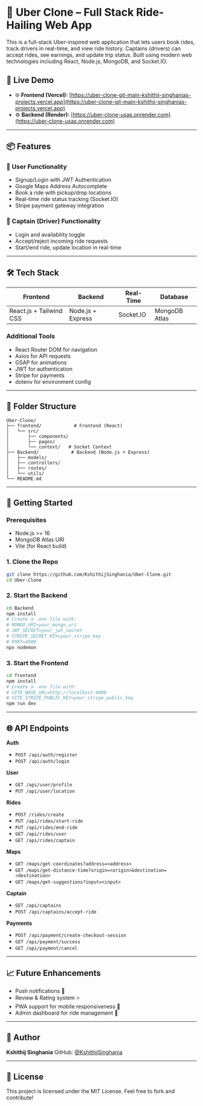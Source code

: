 # 🚗 Uber Clone – Full Stack Ride-Hailing Web App

This is a full-stack Uber-inspired web application that lets users book rides, track drivers in real-time, and view ride history. Captains (drivers) can accept rides, see earnings, and update trip status. Built using modern web technologies including React, Node.js, MongoDB, and Socket.IO.

## 🔗 Live Demo

- 🌐 **Frontend (Vercel):** [https://uber-clone-git-main-kshithij-singhanias-projects.vercel.app](https://uber-clone-git-main-kshithij-singhanias-projects.vercel.app)
- ⚙️ **Backend (Render):** [https://uber-clone-usas.onrender.com](https://uber-clone-usas.onrender.com)
---

## 📦 Features

### 👤 User Functionality

- Signup/Login with JWT Authentication
- Google Maps Address Autocomplete
- Book a ride with pickup/drop locations
- Real-time ride status tracking (Socket.IO)
- Stripe payment gateway integration

### 🚕 Captain (Driver) Functionality

- Login and availability toggle
- Accept/reject incoming ride requests
- Start/end ride, update location in real-time

---

## 🛠️ Tech Stack

| Frontend                | Backend           | Real-Time | Database      |
| ----------------------- | ----------------- | --------- | ------------- |
| React.js + Tailwind CSS | Node.js + Express | Socket.IO | MongoDB Atlas |

### Additional Tools

- React Router DOM for navigation
- Axios for API requests
- GSAP for animations
- JWT for authentication
- Stripe for payments
- dotenv for environment config

---

## 📁 Folder Structure

```
Uber-Clone/
├── frontend/            # Frontend (React)
│   └── src/
│       ├── components/
│       ├── pages/
│       └── context/   # Socket Context
├── Backend/            # Backend (Node.js + Express)
│   ├── models/
│   ├── controllers/
│   ├── routes/
│   └── utils/
└── README.md
```

---

## 🚀 Getting Started

### Prerequisites

- Node.js >= 16
- MongoDB Atlas URI
- Vite (for React build)

### 1. Clone the Repo

```bash
git clone https://github.com/KshithijSinghania/Uber-Clone.git
cd Uber-Clone
```

### 2. Start the Backend

```bash
cd Backend
npm install
# Create a .env file with:
# MONGO_URI=your_mongo_uri
# JWT_SECRET=your_jwt_secret
# STRIPE_SECRET_KEY=your_stripe_key
# PORT=4000
npx nodemon
```

### 3. Start the Frontend

```bash
cd frontend
npm install
# Create a .env file with:
# VITE_BASE_URL=http://localhost:4000
# VITE_STRIPE_PUBLIC_KEY=your_stripe_public_key
npm run dev
```

---

## 🌐 API Endpoints

**Auth**

- `POST /api/auth/register`
- `POST /api/auth/login`

**User**

- `GET /api/user/profile`
- `PUT /api/user/location`

**Rides**

- `POST /rides/create`
- `PUT /api/rides/start-ride`
- `PUT /api/rides/end-ride`
- `GET /api/rides/user`
- `GET /api/rides/captain`

**Maps**

- `GET /maps/get-coordinates?address=<address>`
- `GET /maps/get-distance-time?origin=<origin>&destination=<destination>`
- `GET /maps/get-suggestions?input=<input>`

**Captain**

- `GET /api/captains`
- `POST /api/captains/accept-ride`

**Payments**

- `POST /api/payment/create-checkout-session`
- `GET /api/payment/success`
- `GET /api/payment/cancel`

---

## 📈 Future Enhancements

- Push notifications 🔔
- Review & Rating system ⭐
- PWA support for mobile responsiveness 📱
- Admin dashboard for ride management 🚰

---

## 🙌 Author

**Kshithij Singhania**
GitHub: [@KshithijSinghania](https://github.com/KshithijSinghania)

---

## 📝 License

This project is licensed under the MIT License. Feel free to fork and contribute!
